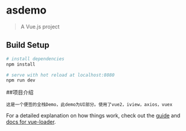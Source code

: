 # asdemo

> A Vue.js project

## Build Setup

``` bash
# install dependencies
npm install

# serve with hot reload at localhost:8080
npm run dev

```
##项目介绍
```
这是一个便签的全栈Demo，此demo为UI部分。使用了vue2，iview，axios，vuex
```
For a detailed explanation on how things work, check out the [guide](http://vuejs-templates.github.io/webpack/) and [docs for vue-loader](http://vuejs.github.io/vue-loader).
